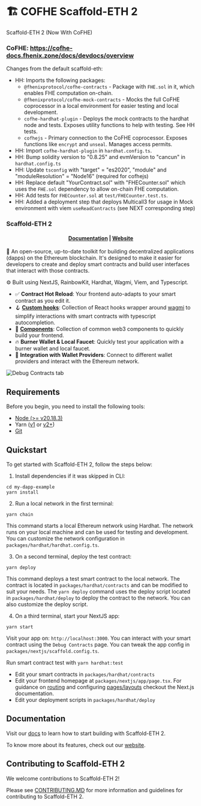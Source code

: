# 🏗 COFHE Scaffold-ETH 2

Scaffold-ETH 2 (Now With CoFHE)

### CoFHE: https://cofhe-docs.fhenix.zone/docs/devdocs/overview

Changes from the default scaffold-eth:

- HH: Imports the following packages:
  - `@fhenixprotocol/cofhe-contracts` - Package with `FHE.sol` in it, which enables FHE computation on-chain.
  - `@fhenixprotocol/cofhe-mock-contracts` - Mocks the full CoFHE coprocessor in a local environment for easier testing and local development.
  - `cofhe-hardhat-plugin` - Deploys the mock contracts to the hardhat node and tests. Exposes utility functions to help with testing. See HH tests.
  - `cofhejs` - Primary connection to the CoFHE coprocessor. Exposes functions like `encrypt` and `unseal`. Manages access permits.
- HH: Import `cofhe-hardhat-plugin` in `hardhat.config.ts`.
- HH: Bump solidity version to "0.8.25" and evmVersion to "cancun" in `hardhat.config.ts`
- HH: Update `tsconfig` with "target" = "es2020", "module" and "moduleResolution" = "Node16" (required for cofhejs)
- HH: Replace default "YourContract.sol" with "FHECounter.sol" which uses the `FHE.sol` dependency to allow on-chain FHE computation.
- HH: Add tests for `FHECounter.sol` at `test/FHECounter.test.ts`.
- HH: Added a deployment step that deploys Multicall3 for usage in Mock environment with viem `useReadContracts` (see NEXT corresponding step)

### Scaffold-ETH 2

<h4 align="center">
  <a href="https://docs.scaffoldeth.io">Documentation</a> |
  <a href="https://scaffoldeth.io">Website</a>
</h4>

🧪 An open-source, up-to-date toolkit for building decentralized applications (dapps) on the Ethereum blockchain. It's designed to make it easier for developers to create and deploy smart contracts and build user interfaces that interact with those contracts.

⚙️ Built using NextJS, RainbowKit, Hardhat, Wagmi, Viem, and Typescript.

- ✅ **Contract Hot Reload**: Your frontend auto-adapts to your smart contract as you edit it.
- 🪝 **[Custom hooks](https://docs.scaffoldeth.io/hooks/)**: Collection of React hooks wrapper around [wagmi](https://wagmi.sh/) to simplify interactions with smart contracts with typescript autocompletion.
- 🧱 [**Components**](https://docs.scaffoldeth.io/components/): Collection of common web3 components to quickly build your frontend.
- 🔥 **Burner Wallet & Local Faucet**: Quickly test your application with a burner wallet and local faucet.
- 🔐 **Integration with Wallet Providers**: Connect to different wallet providers and interact with the Ethereum network.

![Debug Contracts tab](https://github.com/scaffold-eth/scaffold-eth-2/assets/55535804/b237af0c-5027-4849-a5c1-2e31495cccb1)

## Requirements

Before you begin, you need to install the following tools:

- [Node (>= v20.18.3)](https://nodejs.org/en/download/)
- Yarn ([v1](https://classic.yarnpkg.com/en/docs/install/) or [v2+](https://yarnpkg.com/getting-started/install))
- [Git](https://git-scm.com/downloads)

## Quickstart

To get started with Scaffold-ETH 2, follow the steps below:

1. Install dependencies if it was skipped in CLI:

```
cd my-dapp-example
yarn install
```

2. Run a local network in the first terminal:

```
yarn chain
```

This command starts a local Ethereum network using Hardhat. The network runs on your local machine and can be used for testing and development. You can customize the network configuration in `packages/hardhat/hardhat.config.ts`.

3. On a second terminal, deploy the test contract:

```
yarn deploy
```

This command deploys a test smart contract to the local network. The contract is located in `packages/hardhat/contracts` and can be modified to suit your needs. The `yarn deploy` command uses the deploy script located in `packages/hardhat/deploy` to deploy the contract to the network. You can also customize the deploy script.

4. On a third terminal, start your NextJS app:

```
yarn start
```

Visit your app on: `http://localhost:3000`. You can interact with your smart contract using the `Debug Contracts` page. You can tweak the app config in `packages/nextjs/scaffold.config.ts`.

Run smart contract test with `yarn hardhat:test`

- Edit your smart contracts in `packages/hardhat/contracts`
- Edit your frontend homepage at `packages/nextjs/app/page.tsx`. For guidance on [routing](https://nextjs.org/docs/app/building-your-application/routing/defining-routes) and configuring [pages/layouts](https://nextjs.org/docs/app/building-your-application/routing/pages-and-layouts) checkout the Next.js documentation.
- Edit your deployment scripts in `packages/hardhat/deploy`

## Documentation

Visit our [docs](https://docs.scaffoldeth.io) to learn how to start building with Scaffold-ETH 2.

To know more about its features, check out our [website](https://scaffoldeth.io).

## Contributing to Scaffold-ETH 2

We welcome contributions to Scaffold-ETH 2!

Please see [CONTRIBUTING.MD](https://github.com/scaffold-eth/scaffold-eth-2/blob/main/CONTRIBUTING.md) for more information and guidelines for contributing to Scaffold-ETH 2.
